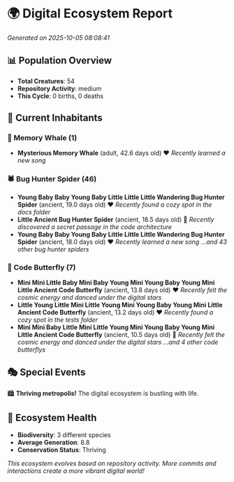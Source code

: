 # 🌍 Digital Ecosystem Report
*Generated on 2025-10-05 08:08:41*

## 📊 Population Overview
- **Total Creatures**: 54
- **Repository Activity**: medium
- **This Cycle**: 0 births, 0 deaths

## 👥 Current Inhabitants

### 🐋 Memory Whale (1)
- **Mysterious Memory Whale** (adult, 42.6 days old) ❤️
  *Recently learned a new song*

### 🕷️ Bug Hunter Spider (46)
- **Young Baby Baby Young Baby Little Little Little Wandering Bug Hunter Spider** (ancient, 19.0 days old) ❤️
  *Recently found a cozy spot in the docs folder*
- **Little Ancient Bug Hunter Spider** (ancient, 18.5 days old) 💛
  *Recently discovered a secret passage in the code architecture*
- **Young Baby Baby Young Baby Little Little Little Wandering Bug Hunter Spider** (ancient, 18.0 days old) ❤️
  *Recently learned a new song*
  *...and 43 other bug hunter spiders*

### 🦋 Code Butterfly (7)
- **Mini Mini Little Baby Mini Baby Young Mini Young Baby Young Mini Little Ancient Code Butterfly** (ancient, 13.8 days old) ❤️
  *Recently felt the cosmic energy and danced under the digital stars*
- **Little Young Little Mini Little Young Mini Young Baby Young Mini Little Ancient Code Butterfly** (ancient, 13.2 days old) ❤️
  *Recently found a cozy spot in the tests folder*
- **Mini Mini Baby Little Mini Little Young Mini Young Baby Young Mini Little Ancient Code Butterfly** (ancient, 10.5 days old) 💚
  *Recently felt the cosmic energy and danced under the digital stars*
  *...and 4 other code butterflys*

## 🎭 Special Events

🏙️ **Thriving metropolis!** The digital ecosystem is bustling with life.

## 🔬 Ecosystem Health
- **Biodiversity**: 3 different species
- **Average Generation**: 8.8
- **Conservation Status**: Thriving

*This ecosystem evolves based on repository activity. More commits and interactions create a more vibrant digital world!*